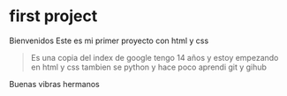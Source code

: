 # first project
Bienvenidos 
Este es mi primer proyecto con html y css

>Es una copia del index de google
tengo 14 años y estoy empezando en html y css
tambien se python y hace poco aprendi git y gihub

Buenas vibras hermanos
